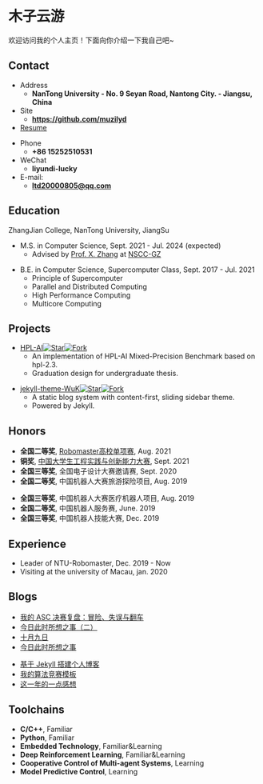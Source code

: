 # 木子云游

欢迎访问我的个人主页！下面向你介绍一下我自己吧\~

<!-- .slide -->

## Contact

- Address
  - **NanTong University - No. 9 Seyan Road, Nantong City. - Jiangsu, China**
- Site
  - **<https://github.com/muzilyd>**
- [Resume](https://wu-kan.github.io/resume/resume.pdf)

<!-- .slide vertical=true -->

- Phone
  - **+86 15252510531**
- WeChat
  - **liyundi-lucky**
- E-mail:
  - **ltd20000805@qq.com**

<!-- .slide -->

## Education

<!-- .slide vertical=true -->

ZhangJian College, NanTong University, JiangSu

- M.S. in Computer Science, Sept. 2021 - Jul. 2024 (expected)
  - Advised by [Prof. X. Zhang](https://xianweiz.github.io/) at [NSCC-GZ](http://www.nscc-gz.cn/index.html)

<!-- .slide vertical=true -->

- B.E. in Computer Science, Supercomputer Class, Sept. 2017 - Jul. 2021
  - Principle of Supercomputer
  - Parallel and Distributed Computing
  - High Performance Computing
  - Multicore Computing

<!-- .slide -->

## Projects

<!-- .slide vertical=true -->

- [HPL-AI](https://wu-kan.cn/2021/03/14/HPL-AI/)[![Star](https://img.shields.io/github/stars/wu-kan/HPL-AI.svg)](https://github.com/wu-kan/HPL-AI)[![Fork](https://img.shields.io/github/forks/wu-kan/HPL-AI.svg)](https://github.com/wu-kan/HPL-AI/fork)
  - An implementation of HPL-AI Mixed-Precision Benchmark based on hpl-2.3.
  - Graduation design for undergraduate thesis.

<!-- .slide vertical=true -->

- [jekyll-theme-WuK](https://jekyll-theme-WuK.wu-kan.cn/)[![Star](https://img.shields.io/github/stars/wu-kan/wu-kan.github.io.svg)](https://github.com/wu-kan/wu-kan.github.io)[![Fork](https://img.shields.io/github/forks/wu-kan/wu-kan.github.io.svg)](https://github.com/wu-kan/wu-kan.github.io/fork)
  - A static blog system with content-first, sliding sidebar theme.
  - Powered by Jekyll.

<!-- .slide -->

## Honors

- **全国二等奖**, [Robomaster高校单项赛](https://www.robomaster.com/zh-CN), Aug. 2021
- **铜奖**, [中国大学生工程实践与创新能力大赛](http://www.gcxl.edu.cn/new/index.html), Sept. 2021
- **全国三等奖**, 全国电子设计大赛邀请赛, Sept. 2020
- **全国二等奖**, 中国机器人大赛旅游探险项目, Aug. 2019

<!-- .slide vertical=true -->

- **全国三等奖**, 中国机器人大赛医疗机器人项目, Aug. 2019
- **全国二等奖**, 中国机器人服务赛, June. 2019
- **全国三等奖**, 中国机器人技能大赛, Dec. 2019

<!-- .slide -->

## Experience

- Leader of NTU-Robomaster, Dec. 2019 - Now
- Visiting at the university of Macau, jan. 2020

<!-- .slide -->

## Blogs

- [我的 ASC 决赛复盘：冒险、失误与翻车](https://wu-kan.cn/2021/05/19/%E6%88%91%E7%9A%84ASC%E5%86%B3%E8%B5%9B%E5%A4%8D%E7%9B%98-%E5%86%92%E9%99%A9-%E5%A4%B1%E8%AF%AF%E4%B8%8E%E7%BF%BB%E8%BD%A6/)
- [今日此时所想之事（二）](https://wu-kan.cn/2021/02/11/%E4%BB%8A%E6%97%A5%E6%AD%A4%E6%97%B6%E6%89%80%E6%83%B3%E4%B9%8B%E4%BA%8B-%E4%BA%8C/)
- [十月九日](https://wu-kan.cn/2020/10/09/%E5%8D%81%E6%9C%88%E4%B9%9D%E6%97%A5/)
- [今日此时所想之事](https://wu-kan.cn/2020/01/24/%E4%BB%8A%E6%97%A5%E6%AD%A4%E6%97%B6%E6%89%80%E6%83%B3%E4%B9%8B%E4%BA%8B/)

<!-- .slide vertical=true -->

- [基于 Jekyll 搭建个人博客](https://wu-kan.cn/2019/01/18/%E5%9F%BA%E4%BA%8EJekyll%E6%90%AD%E5%BB%BA%E4%B8%AA%E4%BA%BA%E5%8D%9A%E5%AE%A2/)
- [我的算法竞赛模板](https://wu-kan.cn/2019/02/04/%E6%88%91%E7%9A%84%E7%AE%97%E6%B3%95%E7%AB%9E%E8%B5%9B%E6%A8%A1%E6%9D%BF/)
- [这一年的一点感想](https://wu-kan.cn/2019/07/18/%E8%BF%99%E4%B8%80%E5%B9%B4%E7%9A%84%E4%B8%80%E7%82%B9%E6%84%9F%E6%83%B3/)

<!-- .slide -->

## Toolchains

<!-- .slide vertical=true -->

- **C/C++**, Familiar
- **Python**, Familiar
- **Embedded Technology**, Familiar&Learning
- **Deep Reinforcement Learning**, Familiar&Learning
- **Cooperative Control of Multi-agent Systems**, Learning
- **Model Predictive Control**, Learning

